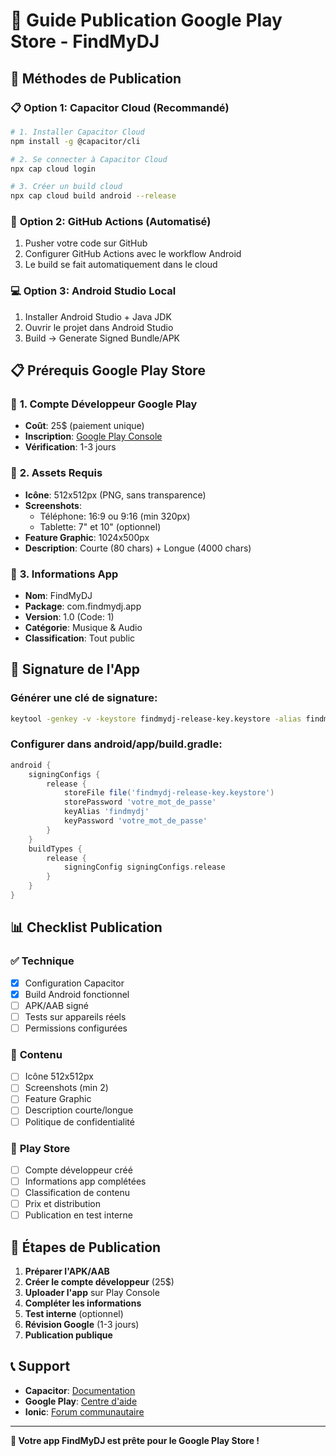 # 📱 Guide Publication Google Play Store - FindMyDJ

## 🚀 Méthodes de Publication

### 📋 **Option 1: Capacitor Cloud (Recommandé)**
```bash
# 1. Installer Capacitor Cloud
npm install -g @capacitor/cli

# 2. Se connecter à Capacitor Cloud
npx cap cloud login

# 3. Créer un build cloud
npx cap cloud build android --release
```

### 🔧 **Option 2: GitHub Actions (Automatisé)**
1. Pusher votre code sur GitHub
2. Configurer GitHub Actions avec le workflow Android
3. Le build se fait automatiquement dans le cloud

### 💻 **Option 3: Android Studio Local**
1. Installer Android Studio + Java JDK
2. Ouvrir le projet dans Android Studio
3. Build → Generate Signed Bundle/APK

## 📋 **Prérequis Google Play Store**

### 🏪 **1. Compte Développeur Google Play**
- **Coût**: 25$ (paiement unique)
- **Inscription**: [Google Play Console](https://play.google.com/console)
- **Vérification**: 1-3 jours

### 🎨 **2. Assets Requis**
- **Icône**: 512x512px (PNG, sans transparence)
- **Screenshots**: 
  - Téléphone: 16:9 ou 9:16 (min 320px)
  - Tablette: 7" et 10" (optionnel)
- **Feature Graphic**: 1024x500px
- **Description**: Courte (80 chars) + Longue (4000 chars)

### 📱 **3. Informations App**
- **Nom**: FindMyDJ
- **Package**: com.findmydj.app
- **Version**: 1.0 (Code: 1)
- **Catégorie**: Musique & Audio
- **Classification**: Tout public

## 🔐 **Signature de l'App**

### Générer une clé de signature:
```bash
keytool -genkey -v -keystore findmydj-release-key.keystore -alias findmydj -keyalg RSA -keysize 2048 -validity 10000
```

### Configurer dans android/app/build.gradle:
```gradle
android {
    signingConfigs {
        release {
            storeFile file('findmydj-release-key.keystore')
            storePassword 'votre_mot_de_passe'
            keyAlias 'findmydj'
            keyPassword 'votre_mot_de_passe'
        }
    }
    buildTypes {
        release {
            signingConfig signingConfigs.release
        }
    }
}
```

## 📊 **Checklist Publication**

### ✅ **Technique**
- [x] Configuration Capacitor
- [x] Build Android fonctionnel
- [ ] APK/AAB signé
- [ ] Tests sur appareils réels
- [ ] Permissions configurées

### 🎨 **Contenu**
- [ ] Icône 512x512px
- [ ] Screenshots (min 2)
- [ ] Feature Graphic
- [ ] Description courte/longue
- [ ] Politique de confidentialité

### 🏪 **Play Store**
- [ ] Compte développeur créé
- [ ] Informations app complétées
- [ ] Classification de contenu
- [ ] Prix et distribution
- [ ] Publication en test interne

## 🚀 **Étapes de Publication**

1. **Préparer l'APK/AAB**
2. **Créer le compte développeur** (25$)
3. **Uploader l'app** sur Play Console
4. **Compléter les informations**
5. **Test interne** (optionnel)
6. **Révision Google** (1-3 jours)
7. **Publication publique**

## 📞 **Support**

- **Capacitor**: [Documentation](https://capacitorjs.com/docs)
- **Google Play**: [Centre d'aide](https://support.google.com/googleplay/android-developer)
- **Ionic**: [Forum communautaire](https://forum.ionicframework.com)

---
**🎉 Votre app FindMyDJ est prête pour le Google Play Store !**
